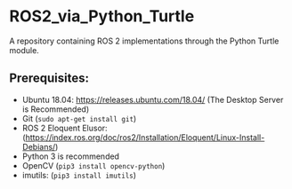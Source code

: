 # ROS2_via_Python_Turtle
A repository containing ROS 2 implementations through the Python Turtle module.

## Prerequisites: 
* Ubuntu 18.04: https://releases.ubuntu.com/18.04/ (The Desktop Server is Recommended)
* Git (`sudo apt-get install git`)
* ROS 2 Eloquent Elusor: (https://index.ros.org/doc/ros2/Installation/Eloquent/Linux-Install-Debians/) 
* Python 3 is recommended 
* OpenCV (`pip3 install opencv-python`)
* imutils: (`pip3 install imutils`)
